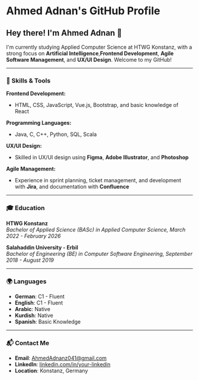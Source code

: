 # Ahmed Adnan's GitHub Profile


## Hey there! I'm Ahmed Adnan 👋

I'm currently studying Applied Computer Science at HTWG Konstanz, with a strong focus on **Artificial Intelligence**,**Frontend Development**, **Agile Software Management**, and **UX/UI Design**. Welcome to my GitHub!

---

### 🚀 Skills & Tools

**Frontend Development:**  
- HTML, CSS, JavaScript, Vue.js, Bootstrap, and basic knowledge of React

**Programming Languages:**  
- Java, C, C++, Python, SQL, Scala

**UX/UI Design:**  
- Skilled in UX/UI design using **Figma**, **Adobe Illustrator**, and **Photoshop**

**Agile Management:**  
- Experience in sprint planning, ticket management, and development with **Jira**, and documentation with **Confluence**

---



### 🎓 Education

**HTWG Konstanz**  
*Bachelor of Applied Science (BASc) in Applied Computer Science, March 2022 - February 2026*

**Salahaddin University - Erbil**  
*Bachelor of Engineering (BE) in Computer Software Engineering, September 2018 - August 2019*

---

### 🌍 Languages
- **German**: C1 - Fluent
- **English**: C1 - Fluent
- **Arabic**: Native
- **Kurdish**: Native
- **Spanish**: Basic Knowledge

---

### 📬 Contact Me

- **Email**: [AhmedAdnanz041@gmail.com](mailto:AhmedAdnanz041@gmail.com)
- **LinkedIn**: [linkedin.com/in/your-linkedin](https://linkedin.com/in/your-linkedin)
- **Location**: Konstanz, Germany
